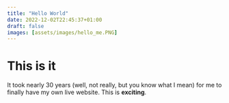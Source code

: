 ```yaml
---
title: "Hello World"
date: 2022-12-02T22:45:37+01:00
draft: false
images: [assets/images/hello_me.PNG]
---
```


# This is it

It took nearly 30 years (well, not really, but you know what I mean) for me to finally have my own live website. This is **exciting**. 